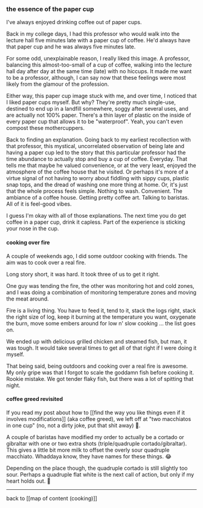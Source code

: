 ### the essence of the paper cup

I've always enjoyed drinking coffee out of paper cups. 

Back in my college days, I had this professor who would walk into the lecture hall five minutes late with a paper cup of coffee. He'd always have that paper cup and he was always five minutes late.

For some odd, unexplainable reason, I really liked this image. A professor, balancing this almost-too-small of a cup of coffee, walking into the lecture hall day after day at the same time (late) with no hiccups. It made me want to be a professor, although, I can say now that these feelings were most likely from the glamour of the profession.

Either way, this paper cup image stuck with me, and over time, I noticed that I liked paper cups myself. But why? They're pretty much single-use, destined to end up in a landfill somewhere, soggy after several uses, and are actually not 100% paper. There's a thin layer of plastic on the inside of every paper cup that allows it to be "waterproof". Yeah, you can't even compost these mothercuppers.

Back to finding an explanation. Going back to my earliest recollection with that professor, this mystical, uncorrelated observation of being late and having a paper cup led to the story that this particular professor had the time abundance to actually stop and buy a cup of coffee. Everyday. That tells me that maybe he valued convenience, or at the very least, enjoyed the atmosphere of the coffee house that he visited. Or perhaps it's more of a virtue signal of not having to worry about fiddling with sippy cups, plastic snap tops, and the dread of washing one more thing at home. Or, it's just that the whole process feels simple. Nothing to wash. Convenient. The ambiance of a coffee house. Getting pretty coffee art. Talking to baristas. All of it is feel-good vibes.

I guess I'm okay with all of those explanations. The next time you do get coffee in a paper cup, drink it capless. Part of the experience is sticking your nose in the cup.

#### cooking over fire

A couple of weekends ago, I did some outdoor cooking with friends. The aim was to cook over a real fire.

Long story short, it was hard. It took three of us to get it right.  

One guy was tending the fire, the other was monitoring hot and cold zones, and I was doing a combination of monitoring temperature zones and moving the meat around. 

Fire is a living thing. You have to feed it, tend to it, stack the logs right, stack the right size of log, keep it burning at the temperature you want, oxygenate the burn, move some embers around for low n' slow cooking … the list goes on.  

We ended up with delicious grilled chicken and steamed fish, but man, it was tough. It would take several times to get all of that right if I were doing it myself.   

That being said, being outdoors and cooking over a real fire is awesome. My only gripe was that I forgot to scale the goddamn fish before cooking it. Rookie mistake. We got tender flaky fish, but there was a lot of spitting that night.

#### coffee greed revisited

If you read my post about how to [[find the way you like things even if it involves modifications]] (aka coffee greed), we left off at "two macchiatos in one cup" (no, not a dirty joke, put that shit away) 🥁. 

A couple of baristas have modified my order to actually be a cortado or gibraltar with one or two extra shots (triple/quadruple cortado/gibraltar). This gives a little bit more milk to offset the overly sour quadruple macchiato. Whaddaya know, they have names for these things. 😂  

Depending on the place though, the quadruple cortado is still slightly too sour. Perhaps a quadruple flat white is the next call of action, but only if my heart holds out. 😬

---

back to [[map of content (cooking)]]